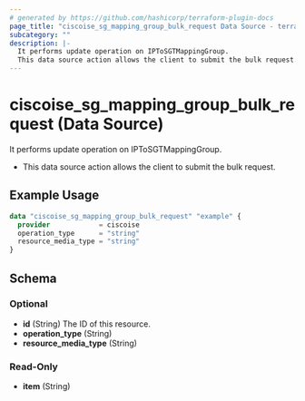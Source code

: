 ```yaml
---
# generated by https://github.com/hashicorp/terraform-plugin-docs
page_title: "ciscoise_sg_mapping_group_bulk_request Data Source - terraform-provider-ciscoise"
subcategory: ""
description: |-
  It performs update operation on IPToSGTMappingGroup.
  This data source action allows the client to submit the bulk request.
---
```


# ciscoise_sg_mapping_group_bulk_request (Data Source)

It performs update operation on IPToSGTMappingGroup.

- This data source action allows the client to submit the bulk request.

## Example Usage

```terraform
data "ciscoise_sg_mapping_group_bulk_request" "example" {
  provider            = ciscoise
  operation_type      = "string"
  resource_media_type = "string"
}
```

<!-- schema generated by tfplugindocs -->
## Schema

### Optional

- **id** (String) The ID of this resource.
- **operation_type** (String)
- **resource_media_type** (String)

### Read-Only

- **item** (String)


